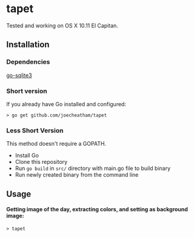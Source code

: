 tapet
=========
Tested and working on OS X 10.11 El Capitan.

## Installation

### Dependencies
[go-sqlite3](https://github.com/mattn/go-sqlite3)

### Short version

If you already have Go installed and configured:

```> go get github.com/joecheatham/tapet```

### Less Short Version

This method doesn't require a GOPATH.

- Install Go
- Clone this repository
- Run `go build` in `src/` directory with main.go file to build binary
- Run newly created binary from the command line

## Usage

#### Getting image of the day, extracting colors, and setting as background image:
`> tapet`